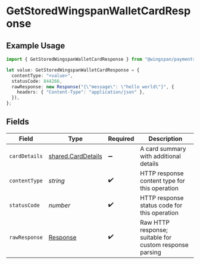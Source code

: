 # GetStoredWingspanWalletCardResponse

## Example Usage

```typescript
import { GetStoredWingspanWalletCardResponse } from "@wingspan/payments/sdk/models/operations";

let value: GetStoredWingspanWalletCardResponse = {
  contentType: "<value>",
  statusCode: 844266,
  rawResponse: new Response("{\"message\": \"hello world\"}", {
    headers: { "Content-Type": "application/json" },
  }),
};
```

## Fields

| Field                                                                 | Type                                                                  | Required                                                              | Description                                                           |
| --------------------------------------------------------------------- | --------------------------------------------------------------------- | --------------------------------------------------------------------- | --------------------------------------------------------------------- |
| `cardDetails`                                                         | [shared.CardDetails](../../../sdk/models/shared/carddetails.md)       | :heavy_minus_sign:                                                    | A card summary with additional details                                |
| `contentType`                                                         | *string*                                                              | :heavy_check_mark:                                                    | HTTP response content type for this operation                         |
| `statusCode`                                                          | *number*                                                              | :heavy_check_mark:                                                    | HTTP response status code for this operation                          |
| `rawResponse`                                                         | [Response](https://developer.mozilla.org/en-US/docs/Web/API/Response) | :heavy_check_mark:                                                    | Raw HTTP response; suitable for custom response parsing               |